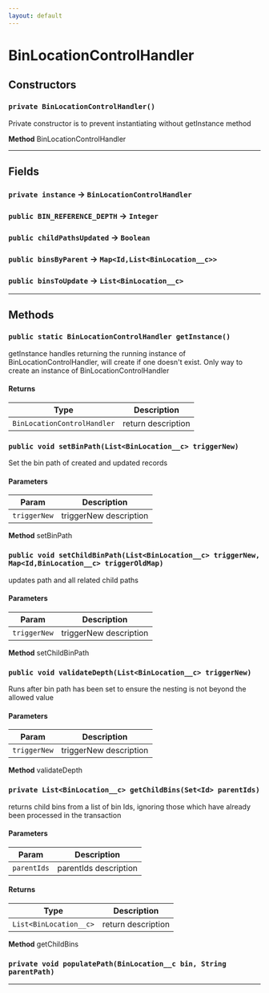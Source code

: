 ```yaml
---
layout: default
---
```

# BinLocationControlHandler
## Constructors
### `private BinLocationControlHandler()`

Private constructor is to prevent instantiating without getInstance method


**Method** BinLocationControlHandler

---
## Fields

### `private instance` → `BinLocationControlHandler`


### `public BIN_REFERENCE_DEPTH` → `Integer`


### `public childPathsUpdated` → `Boolean`


### `public binsByParent` → `Map<Id,List<BinLocation__c>>`


### `public binsToUpdate` → `List<BinLocation__c>`


---
## Methods
### `public static BinLocationControlHandler getInstance()`

getInstance handles returning the running instance of BinLocationControlHandler, will create if one doesn't exist. Only way to create an instance of BinLocationControlHandler

#### Returns

|Type|Description|
|---|---|
|`BinLocationControlHandler`|return description|

### `public void setBinPath(List<BinLocation__c> triggerNew)`

Set the bin path of created and updated records

#### Parameters

|Param|Description|
|---|---|
|`triggerNew`|triggerNew description|


**Method** setBinPath

### `public void setChildBinPath(List<BinLocation__c> triggerNew, Map<Id,BinLocation__c> triggerOldMap)`

updates path and all related child paths

#### Parameters

|Param|Description|
|---|---|
|`triggerNew`|triggerNew description|


**Method** setChildBinPath

### `public void validateDepth(List<BinLocation__c> triggerNew)`

Runs after bin path has been set to ensure the nesting is not beyond the allowed value

#### Parameters

|Param|Description|
|---|---|
|`triggerNew`|triggerNew description|


**Method** validateDepth

### `private List<BinLocation__c> getChildBins(Set<Id> parentIds)`

returns child bins from a list of bin Ids, ignoring those which have already been processed in the transaction

#### Parameters

|Param|Description|
|---|---|
|`parentIds`|parentIds description|

#### Returns

|Type|Description|
|---|---|
|`List<BinLocation__c>`|return description|


**Method** getChildBins

### `private void populatePath(BinLocation__c bin, String parentPath)`
---

